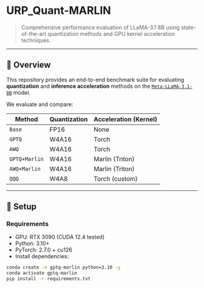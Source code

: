 # URP_Quant-MARLIN

> Comprehensive performance evaluation of LLaMA-3.1 8B using state-of-the-art quantization methods and GPU kernel acceleration techniques.

---

## 📌 Overview

This repository provides an end-to-end benchmark suite for evaluating **quantization** and **inference acceleration** methods on the [`Meta-LLaMA-3.1-8B`](https://huggingface.co/meta-llama/Meta-Llama-3-8B) model.

We evaluate and compare:

| Method          | Quantization | Acceleration (Kernel) |
|-----------------|--------------|------------------------|
| `Base`          | FP16         | None                  |
| `GPTQ`          | W4A16        | Torch                 |
| `AWQ`           | W4A16        | Torch                 |
| `GPTQ+Marlin`   | W4A16        | Marlin (Triton)       |
| `AWQ+Marlin`    | W4A16        | Marlin (Triton)       |
| `QQQ`           | W4A8         | Torch (custom)        |

---

## 🔧 Setup

### Requirements

- GPU: RTX 3090  (CUDA 12.4 tested)
- Python: 3.10+
- PyTorch: 2.7.0 + cu126
- Install dependencies:

```bash
conda create -n gptq-marlin python=3.10 -y
conda activate gptq-marlin
pip install -r requirements.txt

